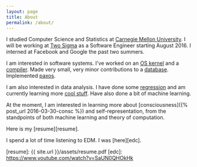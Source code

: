 ```yaml
---
layout: page
title: About
permalink: /about/
---
```


I studied Computer Science and Statistics at
[Carnegie Mellon University][cmu]. I will be working at
[Two Sigma][twosigma] as a Software Engineer starting August 2016.
I interned at Facebook and Google the past two summers.

I am interested in software systems. I've worked on an
[OS kernel][15410] and a [compiler][15411].
Made very small, very minor contributions to a [database][peloton].
Implemented [paxos][15440].

I am also interested in data analysis. I have done some [regression][36401] and
am currently learning more [cool stuff][36402].
Have also done a bit of machine learning.

At the moment, I am interested in learning more about [consciousness]({% post_url 2016-03-30-consc %})
and self-representation, from the standpoints of both machine learning and theory of computation.

Here is my [resume][resume].

I spend a lot of time listening to EDM. I was [here][edc].

[cmu]: http://www.cmu.edu/
[twosigma]: http://www.twosigma.com/
[15410]: https://www.cs.cmu.edu/~410/
[15411]: https://www.cs.cmu.edu/~rjsimmon/15411-f15/
[15440]: https://www.cs.cmu.edu/~dga/15-440/S14/
[36401]: http://www.stat.cmu.edu/~cshalizi/mreg/15/
[36402]: http://www.stat.cmu.edu/~cshalizi/uADA/16/
[peloton]: https://github.com/cmu-db/peloton/
[resume]: {{ site.url }}/assets/resume.pdf
[edc]: https://www.youtube.com/watch?v=SaUN0QHOkHk
